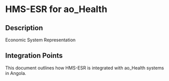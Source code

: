 # HMS-ESR for ao_Health

## Description

Economic System Representation

## Integration Points

This document outlines how HMS-ESR is integrated with ao_Health systems in Angola.
